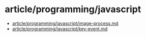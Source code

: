 # article/programming/javascript

- [article/programming/javascript/image-process.md](image-process.md)
- [article/programming/javascript/key-event.md](key-event.md)
